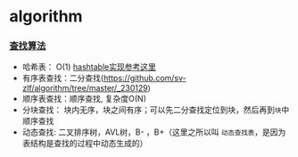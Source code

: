 # algorithm

### [查找算法](7%20Search/README.md)

* 哈希表： O(1)  [hashtable实现参考这里](../3%20Hash%20Table/README.md)
* 有序表查找：二分查找(https://github.com/sv-zlf/algorithm/tree/master/_230129)
* 顺序表查找：顺序查找, 复杂度O(N)
* 分块查找： 块内无序，块之间有序；可以先二分查找定位到块，然后再到`块`中顺序查找
* 动态查找:  二叉排序树，AVL树，B- ，B+（这里之所以叫 `动态查找表`，是因为表结构是查找的过程中动态生成的）
